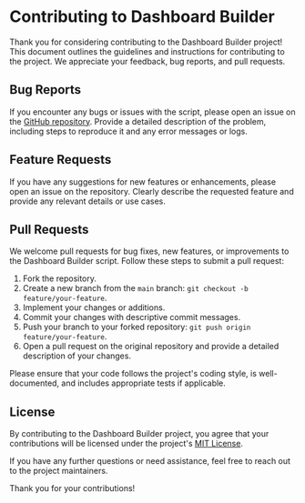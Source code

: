 # Contributing to Dashboard Builder

Thank you for considering contributing to the Dashboard Builder project! This document outlines the guidelines and instructions for contributing to the project. We appreciate your feedback, bug reports, and pull requests.

## Bug Reports

If you encounter any bugs or issues with the script, please open an issue on the [GitHub repository](https://github.com/your_username/dashboard-builder/issues). Provide a detailed description of the problem, including steps to reproduce it and any error messages or logs.

## Feature Requests

If you have any suggestions for new features or enhancements, please open an issue on the repository. Clearly describe the requested feature and provide any relevant details or use cases.

## Pull Requests

We welcome pull requests for bug fixes, new features, or improvements to the Dashboard Builder script. Follow these steps to submit a pull request:

1. Fork the repository.
2. Create a new branch from the `main` branch: `git checkout -b feature/your-feature`.
3. Implement your changes or additions.
4. Commit your changes with descriptive commit messages.
5. Push your branch to your forked repository: `git push origin feature/your-feature`.
6. Open a pull request on the original repository and provide a detailed description of your changes.

Please ensure that your code follows the project's coding style, is well-documented, and includes appropriate tests if applicable.

## License

By contributing to the Dashboard Builder project, you agree that your contributions will be licensed under the project's [MIT License](LICENSE).

If you have any further questions or need assistance, feel free to reach out to the project maintainers.

Thank you for your contributions!
